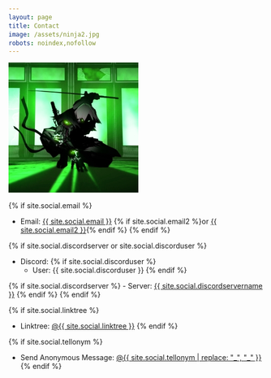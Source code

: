 ```yaml
---
layout: page
title: Contact
image: /assets/ninja2.jpg
robots: noindex,nofollow
---
```


![](/assets/ninja2.jpg)

{% if site.social.email %}
  - Email: <a href="mailto:{{ site.social.email }}"><span>{{ site.social.email }}</span></a> {% if site.social.email2 %}or <a href="mailto:{{ site.social.email2 }}"><span>{{ site.social.email2 }}</span></a>{% endif %}
{% endif %}

<!--{% if site.social.linkedin %}
  - LinkedIn: <a href="https://linkedin.com/in/{{ site.social.linkedin }}"><span>{{ site.social.linkedin }}</span></a>
{% endif %}-->

<!--{% if site.social.github %}
  - GitHub: <a href="https://github.com/{{ site.social.github }}"><span>{{ site.social.github }}</span></a>
{% endif %}-->

<!--{% if site.social.x %}
  - X: <a href="https://x.com/{{ site.social.x }}"><span>@{{ site.social.x }}</span></a>
{% endif %}-->

<!--{% if site.social.mastodon %}
  - Mastodon: <a href="{{ site.social.mastodon }}"><span>{{ site.social.mastodonhandle }}</span></a>
{% endif %}-->

{% if site.social.discordserver or site.social.discorduser %}
  - Discord:
  {% if site.social.discorduser %}
    - User: {{ site.social.discorduser }}
  {% endif %}

  {% if site.social.discordserver %}
    - Server: <a href="https://discord.gg/{{ site.social.discordserver }}"><span>{{ site.social.discordservername }}</span></a>
  {% endif %}
{% endif %}

<!--{% if site.social.wickrme %}
  - Wickr Me: {{ site.social.wickrme }}
{% endif %}-->

{% if site.social.linktree %}
  - Linktree: <a href="https://linktr.ee/{{ site.social.linktree }}"><span>@{{ site.social.linktree }}</span></a>
{% endif %}

{% if site.social.tellonym %}
  - Send Anonymous Message: <a href="https://tellonym.me/{{ site.social.tellonym }}"><span>@{{ site.social.tellonym | replace: "_", "\_" }}</span></a>
{% endif %}
